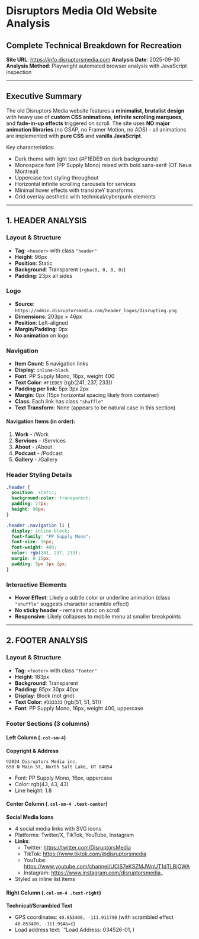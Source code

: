 # Disruptors Media Old Website Analysis
## Complete Technical Breakdown for Recreation

**Site URL**: https://info.disruptorsmedia.com
**Analysis Date**: 2025-09-30
**Analysis Method**: Playwright automated browser analysis with JavaScript inspection

---

## Executive Summary

The old Disruptors Media website features a **minimalist, brutalist design** with heavy use of **custom CSS animations**, **infinite scrolling marquees**, and **fade-in-up effects** triggered on scroll. The site uses **NO major animation libraries** (no GSAP, no Framer Motion, no AOS) - all animations are implemented with **pure CSS** and **vanilla JavaScript**.

Key characteristics:
- Dark theme with light text (#F1EDE9 on dark backgrounds)
- Monospace font (PP Supply Mono) mixed with bold sans-serif (OT Neue Montreal)
- Uppercase text styling throughout
- Horizontal infinite scrolling carousels for services
- Minimal hover effects with translateY transforms
- Grid overlay aesthetic with technical/cyberpunk elements

---

## 1. HEADER ANALYSIS

### Layout & Structure
- **Tag**: `<header>` with class `"header"`
- **Height**: 96px
- **Position**: Static
- **Background**: Transparent (`rgba(0, 0, 0, 0)`)
- **Padding**: 23px all sides

### Logo
- **Source**: `https://admin.disruptorsmedia.com/header_logos/Disrupting.png`
- **Dimensions**: 203px × 46px
- **Position**: Left-aligned
- **Margin/Padding**: 0px
- **No animation** on logo

### Navigation
- **Item Count**: 5 navigation links
- **Display**: `inline-block`
- **Font**: PP Supply Mono, 16px, weight 400
- **Text Color**: `#F1EDE9` (rgb(241, 237, 233))
- **Padding per link**: 5px 3px 2px
- **Margin**: 0px (15px horizontal spacing likely from container)
- **Class**: Each link has class `"shuffle"`
- **Text Transform**: None (appears to be natural case in this section)

#### Navigation Items (in order):
1. **Work** - /Work
2. **Services** - /Services
3. **About** - /About
4. **Podcast** - /Podcast
5. **Gallery** - /Gallery

### Header Styling Details
```css
.header {
  position: static;
  background-color: transparent;
  padding: 23px;
  height: 96px;
}

.header .navigation li {
  display: inline-block;
  font-family: "PP Supply Mono";
  font-size: 16px;
  font-weight: 400;
  color: rgb(241, 237, 233);
  margin: 0 15px;
  padding: 5px 3px 2px;
}
```

### Interactive Elements
- **Hover Effect**: Likely a subtle color or underline animation (class `"shuffle"` suggests character scramble effect)
- **No sticky header** - remains static on scroll
- **Responsive**: Likely collapses to mobile menu at smaller breakpoints

---

## 2. FOOTER ANALYSIS

### Layout & Structure
- **Tag**: `<footer>` with class `"footer"`
- **Height**: 183px
- **Background**: Transparent
- **Padding**: 85px 30px 40px
- **Display**: Block (not grid)
- **Text Color**: `#333333` (rgb(51, 51, 51))
- **Font**: PP Supply Mono, 16px, weight 400, uppercase

### Footer Sections (3 columns)

#### Left Column (`.col-sm-4`)
**Copyright & Address**
```
©2024 Disruptors Media inc.
650 N Main St, North Salt Lake, UT 84054
```
- Font: PP Supply Mono, 16px, uppercase
- Color: rgb(43, 43, 43)
- Line height: 1.8

#### Center Column (`.col-sm-4 .text-center`)
**Social Media Icons**
- 4 social media links with SVG icons
- Platforms: Twitter/X, TikTok, YouTube, Instagram
- **Links**:
  - Twitter: https://twitter.com/DisruptorsMedia
  - TikTok: https://www.tiktok.com/@disruptorsmedia
  - YouTube: https://www.youtube.com/channel/UCIS7eKSZMJWnUT1dTLBjOWA
  - Instagram: https://www.instagram.com/disruptorsmedia_
- Styled as inline list items

#### Right Column (`.col-sm-4 .text-right`)
**Technical/Scrambled Text**
- GPS coordinates: `40.853400, -111.911790` (with scrambled effect `40.853400, -111.9$A&=£`)
- Load address text: `"Load Address: 034526-01, I